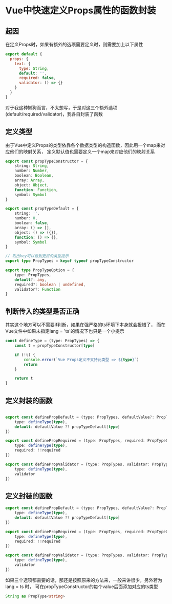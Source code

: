 # Vue中快速定义Props属性的函数封装

## 起因

在定义Props时，如果有额外的选项需要定义时，则需要加上以下属性

```javascript
export default {
  props: {
    text: {
      type: String,
      default: '',
      required: false, 
      validator: () => {} 
    }
  }
}
```

对于我这种懒狗而言，不太想写，于是对这三个额外选项(default/required/validator)，我各自封装了函数

## 定义类型

由于Vue中定义Props的类型依靠各个数据类型的构造函数，因此用一个map来对应他们的映射关系，
定义默认值也需要定义一个map来对应他们的映射关系

```typescript
export const propTypeConstructor = {
    string: String,
    number: Number,
    boolean: Boolean,
    array: Array,
    object: Object,
    function: Function,
    symbol: Symbol
}

export const propTypeDefault = {
    string: '',
    number: 0,
    boolean: false,
    array: () => [],
    object: () => ({}),
    function: () => {},
    symbol: Symbol
}

// 取出key可以做到更好的类型提示
export type PropTypes = keyof typeof propTypeConstructor

export type PropTypeOption = {
    type: PropTypes,
    default?: any,
    required?: boolean | undefined,
    validator?: Function
}
```

## 判断传入的类型是否正确

其实这个地方可以不需要if判断，如果在强严格的ts环境下本身就会报错了，
而在Vue文件中如果未指定lang = 'ts'的情况下也只是一个小提示

```typescript
const defineType = (type: PropTypes) => {
    const t = propTypeConstructor[type]

    if (!t) {
        console.error(`Vue Props定义不支持此类型 => ${type}`)
        return
    }

    return t
}
```

## 定义封装的函数

```typescript

export const definePropDefault = (type: PropTypes, defaultValue?: PropTypeOption['default']) => ({
    type: defineType(type),
    default: defaultValue ?? propTypeDefault[type]
})

export const definePropRequired = (type: PropTypes, required: PropTypeOption['required']) => ({
    type: defineType(type),
    required: !!required
})

export const definePropValidator = (type: PropTypes, validator: PropTypeOption['validator']) => ({
    type: defineType(type),
    validator
})

```

## 定义封装的函数

```typescript
export const definePropDefault = (type: PropTypes, defaultValue?: PropTypeOption['default']) => ({
    type: defineType(type),
    default: defaultValue ?? propTypeDefault[type]
})

export const definePropRequired = (type: PropTypes, required: PropTypeOption['required']) => ({
    type: defineType(type),
    required: !!required
})

export const definePropValidator = (type: PropTypes, validator: PropTypeOption['validator']) => ({
    type: defineType(type),
    validator
})
```

如果三个选项都需要的话，那还是按照原来的方法来，一般来讲很少，另外若为lang = ts 时，
可在propTypeConstructor的每个value后面添加对应的ts类型 

```typescript
String as PropType<string>
```